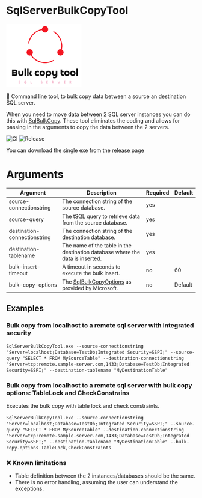 # SqlServerBulkCopyTool
<img src="https://github.com/pregress/SqlServerBulkCopyTool/raw/master/logo.png" width="200">


:bullettrain_side: Command line tool, to bulk copy data between a source an destination SQL server. 

When you need to move data between 2 SQL server instances you can do this with [SqlBulkCopy](https://docs.microsoft.com/en-us/dotnet/api/system.data.sqlclient.sqlbulkcopy). These tool eliminates the coding and allows for passing in the arguments to copy the data between the 2 servers.

![CI](https://github.com/pregress/SqlServerBulkCopyTool/workflows/CI/badge.svg)
![Release](https://github.com/pregress/SqlServerBulkCopyTool/workflows/Release/badge.svg)

You can download the single exe from the [release page](https://github.com/pregress/SqlServerBulkCopyTool/releases)

# Arguments
| Argument      | Description   | Required  | Default |
| ------------- | ------------- |------------- |------------- |
| source-connectionstring | The connection string of the source database. | yes | |
| source-query | The tSQL query to retrieve data from the source database. | yes |  |
| destination-connectionstring | The connection string of the destination database. | yes |  |
| destination-tablename | The name of the table in the destination database where the data is inserted. | yes |  |
| bulk-insert-timeout | A timeout in seconds to execute the bulk insert. | no | 60 |
| bulk-copy-options | The [SqlBulkCopyOptions](https://docs.microsoft.com/en-us/dotnet/api/system.data.sqlclient.sqlbulkcopyoptions#fields) as provided by Microsoft. | no | Default |


## Examples

### Bulk copy from localhost to a remote sql server with integrated security

```
SqlServerBulkCopyTool.exe --source-connectionstring "Server=localhost;Database=TestDb;Integrated Security=SSPI;" --source-query "SELECT * FROM MySourceTable" --destination-connectionstring "Server=tcp:remote.sample-server.com,1433;Database=TestDb;Integrated Security=SSPI;" --destination-tablename "MyDestinationTable"
```

### Bulk copy from localhost to a remote sql server with bulk copy options: TableLock and CheckConstrains

Executes the bulk copy with table lock and check constraints.

```
SqlServerBulkCopyTool.exe --source-connectionstring "Server=localhost;Database=TestDb;Integrated Security=SSPI;" --source-query "SELECT * FROM MySourceTable" --destination-connectionstring "Server=tcp:remote.sample-server.com,1433;Database=TestDb;Integrated Security=SSPI;" --destination-tablename "MyDestinationTable" --bulk-copy-options TableLock,CheckConstraints
```

### :x: Known limitations
- Table definition between the 2 instances/databases should be the same.
- There is no error handling, assuming the user can understand the exceptions.
